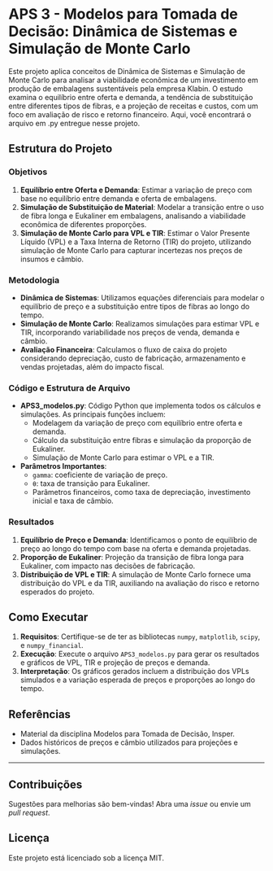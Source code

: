 # APS 3 - Modelos para Tomada de Decisão: Dinâmica de Sistemas e Simulação de Monte Carlo

Este projeto aplica conceitos de Dinâmica de Sistemas e Simulação de Monte Carlo para analisar a viabilidade econômica de um investimento em produção de embalagens sustentáveis pela empresa Klabin. O estudo examina o equilíbrio entre oferta e demanda, a tendência de substituição entre diferentes tipos de fibras, e a projeção de receitas e custos, com um foco em avaliação de risco e retorno financeiro. Aqui, você encontrará o arquivo em .py entregue nesse projeto.

## Estrutura do Projeto

### Objetivos

1. **Equilíbrio entre Oferta e Demanda**: Estimar a variação de preço com base no equilíbrio entre demanda e oferta de embalagens.
2. **Simulação de Substituição de Material**: Modelar a transição entre o uso de fibra longa e Eukaliner em embalagens, analisando a viabilidade econômica de diferentes proporções.
3. **Simulação de Monte Carlo para VPL e TIR**: Estimar o Valor Presente Líquido (VPL) e a Taxa Interna de Retorno (TIR) do projeto, utilizando simulação de Monte Carlo para capturar incertezas nos preços de insumos e câmbio.

### Metodologia

- **Dinâmica de Sistemas**: Utilizamos equações diferenciais para modelar o equilíbrio de preço e a substituição entre tipos de fibras ao longo do tempo.
- **Simulação de Monte Carlo**: Realizamos simulações para estimar VPL e TIR, incorporando variabilidade nos preços de venda, demanda e câmbio.
- **Avaliação Financeira**: Calculamos o fluxo de caixa do projeto considerando depreciação, custo de fabricação, armazenamento e vendas projetadas, além do impacto fiscal.

### Código e Estrutura de Arquivo

- **APS3_modelos.py**: Código Python que implementa todos os cálculos e simulações. As principais funções incluem:
  - Modelagem da variação de preço com equilíbrio entre oferta e demanda.
  - Cálculo da substituição entre fibras e simulação da proporção de Eukaliner.
  - Simulação de Monte Carlo para estimar o VPL e a TIR.
- **Parâmetros Importantes**:
  - `gamma`: coeficiente de variação de preço.
  - `θ`: taxa de transição para Eukaliner.
  - Parâmetros financeiros, como taxa de depreciação, investimento inicial e taxa de câmbio.

### Resultados

1. **Equilíbrio de Preço e Demanda**: Identificamos o ponto de equilíbrio de preço ao longo do tempo com base na oferta e demanda projetadas.
2. **Proporção de Eukaliner**: Projeção da transição de fibra longa para Eukaliner, com impacto nas decisões de fabricação.
3. **Distribuição de VPL e TIR**: A simulação de Monte Carlo fornece uma distribuição do VPL e da TIR, auxiliando na avaliação do risco e retorno esperados do projeto.

## Como Executar

1. **Requisitos**: Certifique-se de ter as bibliotecas `numpy`, `matplotlib`, `scipy`, e `numpy_financial`.
2. **Execução**: Execute o arquivo `APS3_modelos.py` para gerar os resultados e gráficos de VPL, TIR e projeção de preços e demanda.
3. **Interpretação**: Os gráficos gerados incluem a distribuição dos VPLs simulados e a variação esperada de preços e proporções ao longo do tempo.

## Referências

- Material da disciplina Modelos para Tomada de Decisão, Insper.
- Dados históricos de preços e câmbio utilizados para projeções e simulações.

---

## Contribuições

Sugestões para melhorias são bem-vindas! Abra uma *issue* ou envie um *pull request*.

## Licença

Este projeto está licenciado sob a licença MIT.
